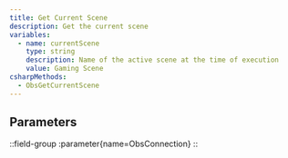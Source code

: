 ```yaml
---
title: Get Current Scene
description: Get the current scene
variables:
  - name: currentScene
    type: string
    description: Name of the active scene at the time of execution
    value: Gaming Scene
csharpMethods:
  - ObsGetCurrentScene
---
```


## Parameters
::field-group
  :parameter{name=ObsConnection}
::